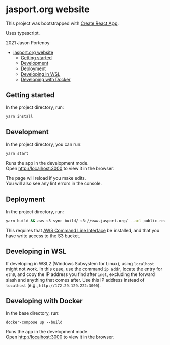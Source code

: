 # jasport.org website

This project was bootstrapped with [Create React App](https://github.com/facebook/create-react-app).

Uses typescript.

2021 Jason Portenoy

- [jasport.org website](#jasportorg-website)
	- [Getting started](#getting-started)
	- [Development](#development)
	- [Deployment](#deployment)
	- [Developing in WSL](#developing-in-wsl)
	- [Developing with Docker](#developing-with-docker)

## Getting started

In the project directory, run:

```sh
yarn install
```

## Development

In the project directory, you can run:

```sh
yarn start
```

Runs the app in the development mode.\
Open [http://localhost:3000](http://localhost:3000) to view it in the browser.

The page will reload if you make edits.\
You will also see any lint errors in the console.

## Deployment

In the project directory, run:

```sh
yarn build && aws s3 sync build/ s3://www.jasport.org/ --acl public-read
```

This requires that [AWS Command Line Interface](https://aws.amazon.com/cli/) be installed,
and that you have write access to the S3 bucket.

## Developing in WSL

If developing in WSL2 (Windows Subsystem for Linux), using `localhost` might not work.
In this case, use the command `ip addr`, locate the entry for `eth0`, and copy the IP address
you find after `inet`, excluding the forward slash and anything that comes after.
Use this IP address instead of `localhost` (e.g., `http://172.29.129.222:3000`).

## Developing with Docker

In the base directory, run:

```
docker-compose up --build
```

Runs the app in the development mode.\
Open [http://localhost:3000](http://localhost:3000) to view it in the browser.